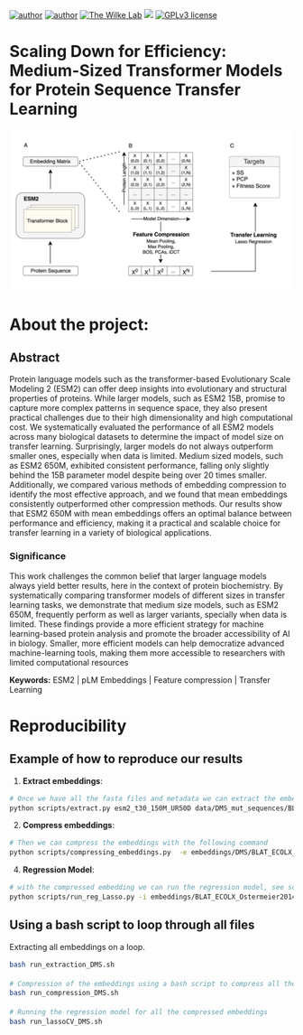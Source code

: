 [![author](https://img.shields.io/badge/author1-Luiz_Vieira-blue.svg)](https://www.linkedin.com/in/luiz-carlos-vieira-4582797b/) 
[![author](https://img.shields.io/badge/author2-Morgan_Handojo-blue.svg)](https://www.linkedin.com/in/morgan-handojo/) 
[![The Wilke Lab](https://img.shields.io/badge/Wilke-Lab-brightgreen.svg?style=flat)](https://wilkelab.org) 
[![](https://img.shields.io/badge/python-3.8+-yellow.svg)](https://www.python.org/downloads/release/python) 
[![GPLv3 license](https://img.shields.io/badge/License-GPLv3-lightgrey.svg)](http://perso.crans.org/besson/LICENSE.html)


# Scaling Down for Efficiency: Medium-Sized Transformer Models for Protein Sequence Transfer Learning
![plot](/figures/fig1_scheme.png)


# About the project:

## Abstract

Protein language models such as the  transformer-based Evolutionary Scale Modeling 2 (ESM2) can offer deep insights into evolutionary and structural properties of proteins. While larger models, such as ESM2 15B, promise to capture more complex patterns in sequence space, they also present practical challenges due to their high dimensionality and high computational cost. We systematically evaluated the performance of all ESM2 models across many biological datasets to determine the impact of model size on transfer learning. Surprisingly, larger models do not always outperform smaller ones, especially when data is limited. Medium sized models, such as ESM2 650M, exhibited consistent performance, falling only slightly behind the 15B parameter model despite being over 20 times smaller. Additionally, we compared various methods of embedding compression to identify the most effective approach, and we found that mean embeddings consistently outperformed other compression methods. Our results show that ESM2 650M with mean embeddings offers an optimal balance between performance and efficiency, making it a practical and scalable choice for transfer learning in a variety of biological applications. 


### Significance

This work challenges the common belief that larger language models always yield better results, here in the context of protein biochemistry. By systematically comparing transformer models of different sizes in transfer learning tasks, we demonstrate that medium size models, such as ESM2 650M, frequently perform as well as larger variants, specially when data is limited. These findings provide a more efficient strategy for machine learning-based protein analysis and promote the broader accessibility of AI in biology. Smaller, more efficient models can help democratize advanced machine-learning tools, making them more accessible to researchers with limited computational resources


**Keywords:** ESM2 | pLM Embeddings | Feature compression | Transfer Learning 




# Reproducibility

## Example of how to reproduce our results

1. **Extract embeddings**:  
```bash
# Once we have all the fasta files and metadata we can extract the embeddings for each fasta.
python scripts/extract.py esm2_t30_150M_UR50D data/DMS_mut_sequences/BLAT_ECOLX_Ostermeier2014_muts.fasta embeddings/DMS/BLAT_ECOLX_Ostermeier2014_esm2_150M --repr_layers 30 --include bos mean per_tok
```

2. **Compress embeddings**:  
```bash
# Then we can compress the embeddings with the following command
python scripts/compressing_embeddings.py  -e embeddings/DMS/BLAT_ECOLX_Ostermeier2014_esm2_150M -c mean -l 30
```

4. **Regression Model**:  
```bash
# with the compressed embedding we can run the regression model, see script for more details
python scripts/run_reg_Lasso.py -i embeddings/BLAT_ECOLX_Ostermeier2014_esm2_150M_compressed/BLAT_ECOLX_Ostermeier2014_esm2_150M_mean.pkl -m data/metadata_DMS/BLAT_ECOLX_Ostermeier2014_metadata.csv -o results/BLAT_ECOLX_Ostermeier2014_esm2_150M_mean.csv
```


## Using a bash script to loop through all files
Extracting all embeddings on a loop.
```bash
bash run_extraction_DMS.sh

# Compression of the embeddings using a bash script to compress all the embeddings at once
bash run_compression_DMS.sh

# Running the regression model for all the compressed embeddings
bash run_lassoCV_DMS.sh
```


